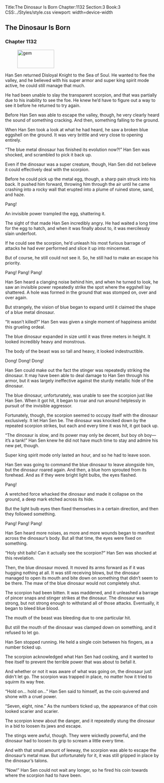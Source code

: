 Title:The Dinosaur Is Born 
Chapter:1132 
Section:3 
Book:3 
CSS:../Styles/style.css 
viewport: width=device-width
  
## The Dinosaur Is Born
### Chapter 1132 
<figure>
	<img src="../Images/gem.gif" alt="gem" id="gem" width="120" height="60" />
</figure>
  

  
  Han Sen returned Disloyal Knight to the Sea of Soul. He wanted to flee the valley, and he believed with his super armor and super king spirit mode active, he could still manage that much.

He had been unable to slay the transparent scorpion, and that was partially due to his inability to see the foe. He knew he’d have to figure out a way to see it before he returned to try again.

Before Han Sen was able to escape the valley, though, he very clearly heard the sound of something cracking. And then, something falling to the ground.

When Han Sen took a look at what he had heard, he saw a broken blue eggshell on the ground. It was very brittle and very close to opening entirely.

“The blue metal dinosaur has finished its evolution now?!” Han Sen was shocked, and scrambled to pick it back up.

Even if the dinosaur was a super creature, though, Han Sen did not believe it could effectively deal with the scorpion.

Before he could pick up the metal egg, though, a sharp pain struck into his back. It pushed him forward, throwing him through the air until he came crashing into a rocky wall that erupted into a plume of ruined stone, sand, and haze.

Pang!

An invisible power trampled the egg, shattering it.

The sight of that made Han Sen incredibly angry. He had waited a long time for the egg to hatch, and when it was finally about to, it was mercilessly slain underfoot.

If he could see the scorpion, he’d unleash his most furious barrage of attacks he had ever performed and slice it up into mincemeat.

But of course, he still could not see it. So, he still had to make an escape his priority.

Pang! Pang! Pang!

Han Sen heard a clanging noise behind him, and when he turned to look, he saw an invisible power repeatedly strike the spot where the eggshell lay shattered. A hole was formed in the ground that was stomped on, over and over again.

But strangely, the vision of blue began to expand until it claimed the shape of a blue metal dinosaur.

“It wasn’t killed?” Han Sen was given a single moment of happiness amidst this grueling ordeal.

The blue dinosaur expanded in size until it was three meters in height. It looked incredibly heavy and monstrous.

The body of the beast was so tall and heavy, it looked indestructible.

Dong! Dong! Dong!

Han Sen could make out the fact the stinger was repeatedly striking the dinosaur. It may have been able to deal damage to Han Sen through his armor, but it was largely ineffective against the sturdy metallic hide of the dinosaur.

The blue dinosaur, unfortunately, was unable to see the scorpion just like Han Sen. When it got hit, it began to roar and run around helplessly in pursuit of the invisible aggressor.

Fortunately, though, the scorpion seemed to occupy itself with the dinosaur exclusively. It let Han Sen be. The dinosaur was knocked down by the repeated scorpion strikes, but each and every time it was hit, it got back up.

“The dinosaur is slow, and its power may only be decent, but boy oh boy—it’s a tank!” Han Sen knew he did not have much time to stay and admire his new pet, though.

Super king spirit mode only lasted an hour, and so he had to leave soon.

Han Sen was going to command the blue dinosaur to leave alongside him, but the dinosaur roared again. And then, a blue horn sprouted from its forehead. And as if they were bright light bulbs, the eyes flashed.

Pang!

A wretched force whacked the dinosaur and made it collapse on the ground, a deep mark etched across its hide.

But the light bulb eyes then fixed themselves in a certain direction, and then they followed something.

Pang! Pang! Pang!

Han Sen heard more noises, as more and more wounds began to manifest across the dinosaur’s body. But all that time, the eyes were fixed on something.

“Holy shit balls! Can it actually see the scorpion?” Han Sen was shocked at this revelation.

Then, the blue dinosaur moved. It moved its arms forward as if it was hugging nothing at all. It was still receiving blows, but the dinosaur managed to open its mouth and bite down on something that didn’t seem to be there. The maw of the blue dinosaur would not completely shut.

The scorpion had been bitten. It was maddened, and it unleashed a barrage of pincer snaps and stinger strikes at the dinosaur. The dinosaur was strong, but not strong enough to withstand all of those attacks. Eventually, it began to bleed blue blood.

The mouth of the beast was bleeding due to one particular hit.

But still the mouth of the dinosaur was clamped down on something, and it refused to let go.

Han Sen stopped running. He held a single coin between his fingers, as a number ticked up.

The scorpion acknowledged what Han Sen had cooking, and it wanted to free itself to prevent the terrible power that was about to befall it.

And whether or not it was aware of what was going on, the dinosaur just didn’t let go. The scorpion was trapped in place, no matter how it tried to squirm its way free.

“Hold on… hold on…” Han Sen said to himself, as the coin quivered and shone with a cruel power.

“Seven, eight, nine.” As the numbers ticked up, the appearance of that coin looked scarier and scarier.

The scorpion knew about the danger, and it repeatedly stung the dinosaur in a bid to loosen its jaws and escape.

The stings were awful, though. They were wickedly powerful, and the dinosaur had to loosen its grip to scream a little every time.

And with that small amount of leeway, the scorpion was able to escape the dinosaur’s metal maw. But unfortunately for it, it was still gripped in place by the dinosaur’s talons.

“Now!” Han Sen could not wait any longer, so he fired his coin towards where the scorpion had to have been.
